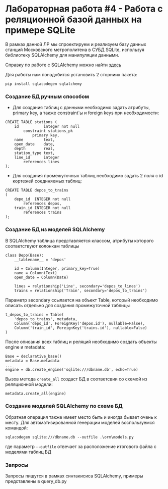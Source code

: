 # Лабораторная работа #4 - Работа с реляционной базой данных на примере SQLite

В рамках данной ЛР мы спроектируем и реализуем базу данных станций Московского метрополитена 
в СУБД SQLite, используя библиотеку SQLAlchemy для манипуляции данными.

Справку по работе с SQLAlchemy можно найти [здесь](https://ru.wikibooks.org/wiki/SQLAlchemy)

Для работы нам понадобится установить 2 сторниих пакета:

```
pip install sqlacodegen sqlalchemy
```

### Создание БД ручным способом

* Для создания таблиц с данными необходимо задать атрибуты, primary key, а также constraint`ы и foreign keys 
при необходимости: 


```
CREATE TABLE stations (
    id           integer not null
        constraint stations_pk
            primary key,
    name         text,
    open_date    date,
    depth        real,
    station_type text,
    line_id      integer
        references lines
);
```

* Для создания промежуточных таблиц необходимо задать 2 поля с id кортежей соединяемых таблиц:

```
CREATE TABLE depos_to_trains
(
    depo_id  INTEGER not null
        references depos,
    train_id INTEGER not null
        references trains
);
```


### Создание БД из моделей SQLAlchemy

В SQLAlchemy таблица представляется классом, атрибуты которого соответствуют колонкам таблицы
```
class Depo(Base):
    __tablename__ = 'depos'

    id = Column(Integer, primary_key=True)
    name = Column(Text)
    open_date = Column(Date)

    lines = relationship('Line', secondary='depos_to_lines')
    trains = relationship('Train', secondary='depos_to_trains')
```

Параметр secondary ссылается на объект Table, который необходимо описать отдельно для создания промежуточной таблицы
```
t_depos_to_trains = Table(
    'depos_to_trains', metadata,
    Column('depo_id', ForeignKey('depos.id'), nullable=False),
    Column('train_id', ForeignKey('trains.id'), nullable=False)
)
```

После описания всех таблиц и реляций необходимо создать объекты engine и metadata:
```
Base = declarative_base()
metadata = Base.metadata
...
engine = db.create_engine('sqlite:///dbname.db', echo=True)
```

Вызов метода `create_all` создаст БД в соответсвии со схемой из реляционной модели:
```
metadata.create_all(engine)
```

### Создание моделей SQLAlchemy по схеме БД

Обратная операция также имеет место быть и иногда бывает очень к месту. Для автоматизированной генерации моделей 
воспользуемся командой:

```
sqlacodegen sqlite:///dbname.db --outfile .\orm\models.py
```
где параметр `--outfile` отвечает за расположение итогового файла с моделями таблиц БД 

### Запросы 

Запросы пишутся в рамках синтакисиса SQLAlchemy, примеры представлены в query_db.py